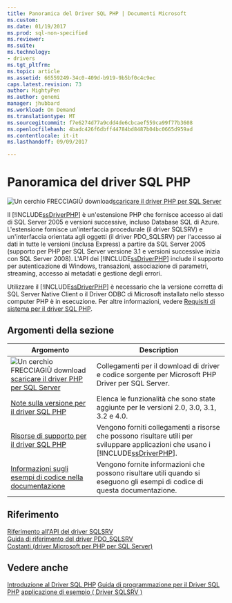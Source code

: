 ```yaml
---
title: Panoramica del Driver SQL PHP | Documenti Microsoft
ms.custom: 
ms.date: 01/19/2017
ms.prod: sql-non-specified
ms.reviewer: 
ms.suite: 
ms.technology:
- drivers
ms.tgt_pltfrm: 
ms.topic: article
ms.assetid: 66559249-34c0-409d-b919-9b5bf0c4c9ec
caps.latest.revision: 73
author: MightyPen
ms.author: genemi
manager: jhubbard
ms.workload: On Demand
ms.translationtype: MT
ms.sourcegitcommit: f7e6274d77a9cdd4de6cbcaef559ca99f77b3608
ms.openlocfilehash: 4badc426f6dbff44784bd8487b04bc0665d959ad
ms.contentlocale: it-it
ms.lasthandoff: 09/09/2017

---
```

# <a name="overview-of-the-php-sql-driver"></a>Panoramica del driver SQL PHP

![Un cerchio FRECCIAGIÙ download](../../ssdt/media/download.png)[scaricare il driver PHP per SQL Server](../sql-connection-libraries.md#anchor-20-drivers-relational-access)

Il [!INCLUDE[ssDriverPHP](../../includes/ssdriverphp_md.md)] è un'estensione PHP che fornisce accesso ai dati di SQL Server 2005 e versioni successive, incluso Database SQL di Azure. L'estensione fornisce un'interfaccia procedurale (il driver SQLSRV) e un'interfaccia orientata agli oggetti (il driver PDO_SQLSRV) per l'accesso ai dati in tutte le versioni (inclusa Express) a partire da SQL Server 2005 (supporto per PHP per SQL Server versione 3.1 e versioni successive inizia con SQL Server 2008). L'API dei [!INCLUDE[ssDriverPHP](../../includes/ssdriverphp_md.md)] include il supporto per autenticazione di Windows, transazioni, associazione di parametri, streaming, accesso ai metadati e gestione degli errori.  
  
Utilizzare il [!INCLUDE[ssDriverPHP](../../includes/ssdriverphp_md.md)] è necessario che la versione corretta di SQL Server Native Client o il Driver ODBC di Microsoft installato nello stesso computer PHP è in esecuzione.  Per altre informazioni, vedere [Requisiti di sistema per il driver SQL PHP](../../connect/php/system-requirements-for-the-php-sql-driver.md).  
  
## <a name="in-this-section"></a>Argomenti della sezione  
  
|Argomento|Description|  
|---------|---------------|  
| ![Un cerchio FRECCIAGIÙ download](../../ssdt/media/download.png)[scaricare il driver PHP per SQL Server](../sql-connection-libraries.md#anchor-20-drivers-relational-access) | Collegamenti per il download di driver e codice sorgente per Microsoft PHP Driver per SQL Server. |
|[Note sulla versione per il driver SQL PHP](../../connect/php/release-notes-for-the-php-sql-driver.md)|Elenca le funzionalità che sono state aggiunte per le versioni 2.0, 3.0, 3.1, 3.2 e 4.0.|  
|[Risorse di supporto per il driver SQL PHP](../../connect/php/support-resources-for-the-php-sql-driver.md)|Vengono forniti collegamenti a risorse che possono risultare utili per sviluppare applicazioni che usano i [!INCLUDE[ssDriverPHP](../../includes/ssdriverphp_md.md)].|  
|[Informazioni sugli esempi di codice nella documentazione](../../connect/php/about-code-examples-in-the-documentation.md)|Vengono fornite informazioni che possono risultare utili quando si eseguono gli esempi di codice di questa documentazione.|  
  
## <a name="reference"></a>Riferimento  
[Riferimento all'API del driver SQLSRV](../../connect/php/sqlsrv-driver-api-reference.md)  
[Guida di riferimento del driver PDO_SQLSRV](../../connect/php/pdo-sqlsrv-driver-reference.md)  
[Costanti &#40;driver Microsoft per PHP per SQL Server&#41;](../../connect/php/constants-microsoft-drivers-for-php-for-sql-server.md)  
  
## <a name="see-also"></a>Vedere anche  
[Introduzione al Driver SQL PHP](../../connect/php/getting-started-with-the-php-sql-driver.md)
[Guida di programmazione per il Driver SQL PHP](../../connect/php/programming-guide-for-php-sql-driver.md)
[applicazione di esempio &#40; Driver SQLSRV &#41;](../../connect/php/example-application-sqlsrv-driver.md)

